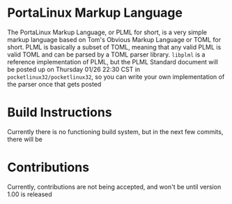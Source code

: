# PortaLinux Markup Language
The PortaLinux Markup Language, or PLML for short, is a very simple markup
language based on Tom's Obvious Markup Language or TOML for short. PLML is
basically a subset of TOML, meaning that any valid PLML is valid TOML and can
be parsed by a TOML parser library. `libplml` is a reference implementation of
PLML, but the PLML Standard document will be posted up on Thursday 01/26 22:30 CST
in `pocketlinux32/pocketlinux32`, so you can write your own implementation of
the parser once that gets posted

# Build Instructions

Currently there is no functioning build system, but in the next few commits,
there will be

# Contributions

Currently, contributions are not being accepted, and won't be until version
1.00 is released
